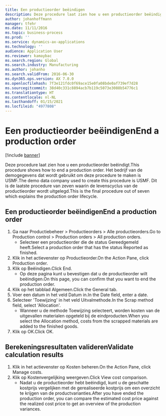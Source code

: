 ```yaml
---
title: Een productieorder beëindigen
description: Deze procedure laat zien hoe u een productieorder beëindigt.
author: johanhoffmann
manager: tfehr
ms.date: 11/11/2016
ms.topic: business-process
ms.prod: ''
ms.service: dynamics-ax-applications
ms.technology: ''
audience: Application User
ms.reviewer: kamaybac
ms.search.region: Global
ms.search.industry: Manufacturing
ms.author: johanho
ms.search.validFrom: 2016-06-30
ms.dyn365.ops.version: AX 7.0.0
ms.openlocfilehash: 7f3e121fdc0f69ace15e0fa08bde0af739ef7d28
ms.sourcegitcommit: 38d40c331c8894acb7b119c5073e3088b54776c1
ms.translationtype: HT
ms.contentlocale: nl-NL
ms.lasthandoff: 01/15/2021
ms.locfileid: "4977808"
---
```

# <a name="end-a-production-order"></a><span data-ttu-id="ee863-103">Een productieorder beëindigen</span><span class="sxs-lookup"><span data-stu-id="ee863-103">End a production order</span></span>

[!include [banner](../../includes/banner.md)]

<span data-ttu-id="ee863-104">Deze procedure laat zien hoe u een productieorder beëindigt.</span><span class="sxs-lookup"><span data-stu-id="ee863-104">This procedure shows how to end a production order.</span></span> <span data-ttu-id="ee863-105">Het bedrijf van de demogegevens dat wordt gebruikt om deze procedure te maken is USMF.</span><span class="sxs-lookup"><span data-stu-id="ee863-105">The demo data company used to create this procedure is USMF.</span></span> <span data-ttu-id="ee863-106">Dit is de laatste procedure van zeven waarin de levenscyclus van de productieorder wordt uitgelegd.</span><span class="sxs-lookup"><span data-stu-id="ee863-106">This is the final procedure out of seven which explains the production order lifecycle.</span></span>


## <a name="end-a-production-order"></a><span data-ttu-id="ee863-107">Een productieorder beëindigen</span><span class="sxs-lookup"><span data-stu-id="ee863-107">End a production order</span></span>
1. <span data-ttu-id="ee863-108">Ga naar Productiebeheer > Productieorders > Alle productieorders.</span><span class="sxs-lookup"><span data-stu-id="ee863-108">Go to Production control > Production orders > All production orders.</span></span>
    * <span data-ttu-id="ee863-109">Selecteer een productieorder die de status Gereedgemeld heeft.</span><span class="sxs-lookup"><span data-stu-id="ee863-109">Select a production order that has the status Reported as finished.</span></span>  
2. <span data-ttu-id="ee863-110">Klik in het actievenster op Productieorder.</span><span class="sxs-lookup"><span data-stu-id="ee863-110">On the Action Pane, click Production order.</span></span>
3. <span data-ttu-id="ee863-111">Klik op Beëindigen.</span><span class="sxs-lookup"><span data-stu-id="ee863-111">Click End.</span></span>
    * <span data-ttu-id="ee863-112">Op deze pagina kunt u bevestigen dat u de productieorder wilt beëindigen.</span><span class="sxs-lookup"><span data-stu-id="ee863-112">On this page, you can confirm that you want to end the production order.</span></span>  
4. <span data-ttu-id="ee863-113">Klik op het tabblad Algemeen.</span><span class="sxs-lookup"><span data-stu-id="ee863-113">Click the General tab.</span></span>
5. <span data-ttu-id="ee863-114">Voer een datum in het veld Datum in.</span><span class="sxs-lookup"><span data-stu-id="ee863-114">In the Date field, enter a date.</span></span>
6. <span data-ttu-id="ee863-115">Selecteer 'Toewijzing' in het veld Uitvalmethode.</span><span class="sxs-lookup"><span data-stu-id="ee863-115">In the Scrap method field, select 'Allocation'.</span></span>
    * <span data-ttu-id="ee863-116">Wanneer u de methode Toewijzing selecteert, worden kosten van de uitgevallen materialen opgeteld bij de eindproducten.</span><span class="sxs-lookup"><span data-stu-id="ee863-116">When you select the Allocation method, costs from the scrapped materials are added to the finished goods.</span></span>  
7. <span data-ttu-id="ee863-117">Klik op OK.</span><span class="sxs-lookup"><span data-stu-id="ee863-117">Click OK.</span></span>

## <a name="validate-calculation-results"></a><span data-ttu-id="ee863-118">Berekeningsresultaten valideren</span><span class="sxs-lookup"><span data-stu-id="ee863-118">Validate calculation results</span></span>
1. <span data-ttu-id="ee863-119">Klik in het actievenster op Kosten beheren.</span><span class="sxs-lookup"><span data-stu-id="ee863-119">On the Action Pane, click Manage costs.</span></span>
2. <span data-ttu-id="ee863-120">Klik op Kostenvergelijking weergeven.</span><span class="sxs-lookup"><span data-stu-id="ee863-120">Click View cost comparison.</span></span>
    * <span data-ttu-id="ee863-121">Nadat u de productieorder hebt beëindigd, kunt u de geschatte kostprijs vergelijken met de gerealiseerde kostprijs om een overzicht te krijgen van de productvarianties.</span><span class="sxs-lookup"><span data-stu-id="ee863-121">After you have ended the production order, you can compare the estimated cost price against the realized cost price to get an overview of the production variances.</span></span>  
